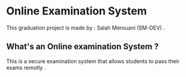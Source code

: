 # Online Examination System

This graduation project is made by : Salah Merouani (SM-DEV) .

## What's an Online examination System ?

This  is a secure examination system that allows students to pass their exams remotly .